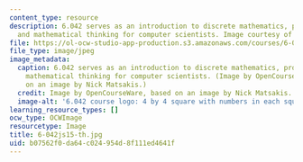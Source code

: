 ```yaml
---
content_type: resource
description: 6.042 serves as an introduction to discrete mathematics, probability,
  and mathematical thinking for computer scientists. Image courtesy of Nick Matsakis.
file: https://ol-ocw-studio-app-production.s3.amazonaws.com/courses/6-042j-mathematics-for-computer-science-spring-2015/b07562f0da64c024954d8f111ed4641f_6-042js15-th.jpg
file_type: image/jpeg
image_metadata:
  caption: 6.042 serves as an introduction to discrete mathematics, probability, and
    mathematical thinking for computer scientists. (Image by OpenCourseWare, based
    on an image by Nick Matsakis.)
  credit: Image by OpenCourseWare, based on an image by Nick Matsakis.
  image-alt: '6.042 course logo: 4 by 4 square with numbers in each square.'
learning_resource_types: []
ocw_type: OCWImage
resourcetype: Image
title: 6-042js15-th.jpg
uid: b07562f0-da64-c024-954d-8f111ed4641f
---
```

